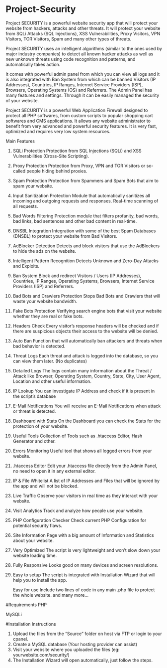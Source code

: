 # Project-Security

Project SECURITY is a powerful website security app that will protect your website from hackers, attacks and other threats. It will protect your website from SQLi Attacks (SQL Injections), XSS Vulnerabilities, Proxy Visitors, VPN Visitors, TOR Visitors, Spam and many other types of threats.

Project SECURITY uses an intelligent algorithms (similar to the ones used by major industry companies) to detect all known hacker attacks as well as new unknown threats using code recognition and patterns, and automatically takes action.

It comes with powerful admin panel from which you can view all logs and it is also integrated with Ban System from which can be banned Visitors (IP Addresses), Countries, IP Ranges, Internet Service Providers (ISP), Browsers, Operating Systems (OS) and Referrers. The Admin Panel has many features and settings. Through it can be easily managed the security of your website.

Project SECURITY is a powerful Web Application Firewall designed to protect all PHP softwares, from custom scripts to popular shopping cart softwares and CMS applications. It allows any website administrator to benefit from very advanced and powerful security features. It is very fast, optimized and requires very low system resources.

Main Features
1.  SQLi Protection
    Protection from SQL Injections (SQLi) and XSS Vulnerabilities (Cross-Site Scripting).
2.  Proxy Protection
    Protection from Proxy, VPN and TOR Visitors or so-called people hiding behind proxies.
3.  Spam Protection
    Protection from Spammers and Spam Bots that aim to spam your website.
4.  Input Sanitization
    Protection Module that automatically sanitizes all incoming and outgoing requests and responses. Real-time scanning of all requests.
5.  Bad Words Filtering
    Protection module that filters profanity, bad words, bad links, bad sentences and other bad content in real-time.
6.  DNSBL Integration
    Integration with some of the best Spam Databases (DNSBL) to protect your website from Bad Visitors.
7.  AdBlocker Detection
    Detects and block visitors that use the AdBlockers to hide the ads on the website.
8.  Intelligent Pattern Recognition
    Detects Unknown and Zero-Day Attacks and Exploits.
9.  Ban System
    Block and redirect Visitors / Users (IP Addresses), Countries, IP Ranges, Operating Systems, Browsers, Internet Service Providers (ISP) and Referrers.
10. Bad Bots and Crawlers Protection
    Stops Bad Bots and Crawlers that will waste your website bandwidth.
11. Fake Bots Protection
    Verifying search engine bots that visit your website whether they are real or fake bots.
12. Headers Check
    Every visitor’s response headers will be checked and if there are suspicious objects their access to the website will be denied.
13. Auto Ban
    Function that will automatically ban attackers and threats when bad behavior is detected.
14. Threat Logs
    Each threat and attack is logged into the database, so you can view them later. (No duplicates)
15. Detailed Logs
    The logs contain many information about the Threat / Attack like Browser, Operating System, Country, State, City, User Agent, Location and other useful information.
16. IP Lookup
    You can investigate IP Address and check if it is present in the script’s database
17. E-Mail Notifications
    You will receive an E-Mail Notifications when attack or threat is detected.
18. Dashboard with Stats
    On the Dashboard you can check the Stats for the protection of your website.
19. Useful Tools
    Collection of Tools such as .htaccess Editor, Hash Generator and other.
20. Errors Monitoring
    Useful tool that shows all logged errors from your website.
21. .htaccess Editor
    Edit your .htaccess file directly from the Admin Panel, no need to open it in any external editor.
22. IP & File Whitelist
    A list of IP Addresses and Files that will be ignored by the app and will not be blocked.
23. Live Traffic
    Observe your visitors in real time as they interact with your website.
24. Visit Analytics
    Track and analyze how people use your website.
25. PHP Configuration Checker
    Check current PHP Configuration for potential security flaws.
26. Site Information
    Page with a big amount of Information and Statistics about your website.
27. Very Optimized
    The script is very lightweight and won’t slow down your website loading time.
28. Fully Responsive
    Looks good on many devices and screen resolutions.
29. Easy to setup
    The script is integrated with Installation Wizard that will help you to install the app.
    
    Easy for use
    Include two lines of code in any main .php file to protect the whole website.
    and many more…

#Requirements
PHP

MySQLi

#Installation Instructions
1. Upload the files from the “Source” folder on host via FTP or login to your cpanel.
2. Create a MySQL database (Your hosting provider can assist)
3. Visit your website where you uploaded the files (eg: yourwebsite.com/security/)
4. The Installation Wizard will open automatically, just follow the steps.
